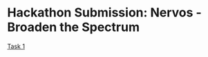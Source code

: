 # Hackathon Submission: Nervos - Broaden the Spectrum

[Task 1](https://github.com/ysongh/Nervos-Hackathon-Submission/tree/master/task1t)